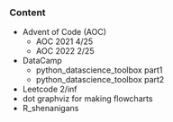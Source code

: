 ### Content
- Advent of Code (AOC)
  - AOC 2021 4/25 
  - AOC 2022 2/25
- DataCamp
  - python_datascience_toolbox part1
  - python_datascience_toolbox part2
- Leetcode 2/inf 
- dot graphviz for making flowcharts 
- R_shenanigans 
